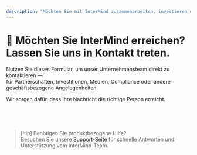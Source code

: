 ```yaml
---
description: "Möchten Sie mit InterMind zusammenarbeiten, investieren oder unser Führungsteam erreichen? Nutzen Sie dieses Formular für Geschäftsanfragen, Medienanfragen oder rechtliche Angelegenheiten."
---
```


# 🤝 Möchten Sie InterMind erreichen? Lassen Sie uns in Kontakt treten.

Nutzen Sie dieses Formular, um unser Unternehmensteam direkt zu kontaktieren —  
für Partnerschaften, Investitionen, Medien, Compliance oder andere geschäftsbezogene Angelegenheiten.

Wir sorgen dafür, dass Ihre Nachricht die richtige Person erreicht.

<br>

<ContactForm
  formStyle="margin: 1rem auto;"  
  categoryLabel="Was ist Ihr Grund für die Kontaktaufnahme?"  
  categoryPlaceholderText="Wählen Sie Ihr Thema..."  
  messageLabel="Nachricht (optional)"  
  messagePlaceholderText="Teilen Sie relevante Hintergrundinformationen, Zeitpläne oder Kontext mit, den wir berücksichtigen sollen."  
  buttonText="Nachricht senden"  
  :services="[
    'Ich möchte eine Partnerschaft erkunden',
    'Ich bin an einer Investition interessiert',
    'Ich habe eine Medien- oder PR-Anfrage',
    'Ich habe eine rechtliche oder Compliance-Angelegenheit',
    'Ich möchte Missbrauch oder Fehlverhalten melden',
    'Etwas anderes'
  ]"
/>

<br>

> [!tip] Benötigen Sie produktbezogene Hilfe?  
> Besuchen Sie unsere [Support-Seite](../help) für schnelle Antworten und Unterstützung vom InterMind-Team.